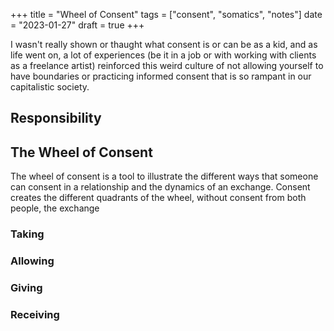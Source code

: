 +++
title = "Wheel of Consent"
tags = ["consent", "somatics", "notes"]
date = "2023-01-27"
draft = true
+++

I wasn't really shown or thaught what consent is or can be as a kid, and as life went on, a lot of experiences (be it in a job or with working with clients as a freelance artist) reinforced this weird culture of not allowing yourself to have boundaries or practicing informed consent that is so rampant in our capitalistic society.

## Responsibility



## The Wheel of Consent

The wheel of consent is a tool to illustrate the different ways that someone can consent in a relationship and the dynamics of an exchange. Consent creates the different quadrants of the wheel, without consent from both people, the exchange 

### Taking



### Allowing



### Giving



### Receiving
